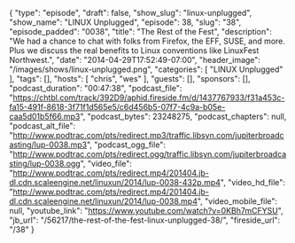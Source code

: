{
  "type": "episode",
  "draft": false,
  "show_slug": "linux-unplugged",
  "show_name": "LINUX Unplugged",
  "episode": 38,
  "slug": "38",
  "episode_padded": "0038",
  "title": "The Rest of the Fest",
  "description": "We had a chance to chat with folks from Firefox, the EFF, SUSE, and more. Plus we discuss the real benefits to Linux conventions like LinuxFest Northwest.",
  "date": "2014-04-29T17:52:49-07:00",
  "header_image": "/images/shows/linux-unplugged.png",
  "categories": [
    "LINUX Unplugged"
  ],
  "tags": [],
  "hosts": [
    "chris",
    "wes"
  ],
  "guests": [],
  "sponsors": [],
  "podcast_duration": "00:47:38",
  "podcast_file": "https://chtbl.com/track/392D9/aphid.fireside.fm/d/1437767933/f31a453c-fa15-491f-8618-3f71f1d565e5/c6d456b5-07f7-4c9a-b05e-caa5d01b5f66.mp3",
  "podcast_bytes": 23248275,
  "podcast_chapters": null,
  "podcast_alt_file": "http://www.podtrac.com/pts/redirect.mp3/traffic.libsyn.com/jupiterbroadcasting/lup-0038.mp3",
  "podcast_ogg_file": "http://www.podtrac.com/pts/redirect.ogg/traffic.libsyn.com/jupiterbroadcasting/lup-0038.ogg",
  "video_file": "http://www.podtrac.com/pts/redirect.mp4/201404.jb-dl.cdn.scaleengine.net/linuxun/2014/lup-0038-432p.mp4",
  "video_hd_file": "http://www.podtrac.com/pts/redirect.mp4/201404.jb-dl.cdn.scaleengine.net/linuxun/2014/lup-0038.mp4",
  "video_mobile_file": null,
  "youtube_link": "https://www.youtube.com/watch?v=0KBh7mCFYSU",
  "jb_url": "/56217/the-rest-of-the-fest-linux-unplugged-38/",
  "fireside_url": "/38"
}

